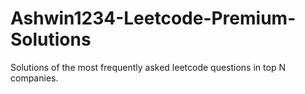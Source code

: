 # Ashwin1234-Leetcode-Premium-Solutions
Solutions of the most frequently asked leetcode questions in top N companies.
